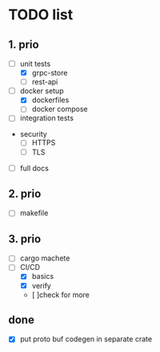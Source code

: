 # TODO list

## 1. prio
- [ ] unit tests
    - [x] grpc-store
    - [ ] rest-api
- [ ] docker setup
    - [x] dockerfiles
    - [ ] docker compose 
- [ ] integration tests
- security
    - [ ] HTTPS
    - [ ] TLS
- [ ] full docs

## 2. prio

- [ ] makefile


## 3. prio

- [ ] cargo machete
- [ ] CI/CD
    - [x] basics
    - [x] verify
    - [ ]check for more

## done
- [x] put proto buf codegen in separate crate
